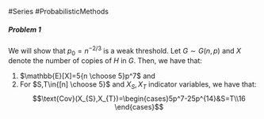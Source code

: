 #Series #ProbabilisticMethods 

##### Problem 1
We will show that $p_{0}=n^{-2/3}$ is a weak threshold. Let $G\sim G(n,p)$ and $X$ denote the number of copies of $H$ in $G$. Then, we have that: 
1. $\mathbb{E}[X]=5{n \choose 5}p^7$ and 
2. For $S,T\in{[n] \choose 5}$ and $X_{S},X_{T}$ indicator variables, we have that: $$\text{Cov}(X_{S},X_{T})=\begin{cases}5p^7-25p^{14}&S=T\\16 \end{cases}$$